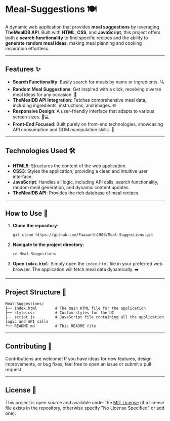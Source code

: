 # Meal-Suggestions 🍽️

A dynamic web application that provides **meal suggestions** by leveraging **TheMealDB API**. Built with **HTML**, **CSS**, and **JavaScript**, this project offers both a **search functionality** to find specific recipes and the ability to **generate random meal ideas**, making meal planning and cooking inspiration effortless.

-----

## Features ✨

  * **Search Functionality**: Easily search for meals by name or ingredients. 🔍
  * **Random Meal Suggestions**: Get inspired with a click, receiving diverse meal ideas for any occasion. 🎲
  * **TheMealDB API Integration**: Fetches comprehensive meal data, including ingredients, instructions, and images. 🌐
  * **Responsive Design**: A user-friendly interface that adapts to various screen sizes. 📱💻
  * **Front-End Focused**: Built purely on front-end technologies, showcasing API consumption and DOM manipulation skills. 🎨

-----

## Technologies Used 🛠️

  * **HTML5**: Structures the content of the web application.
  * **CSS3**: Styles the application, providing a clean and intuitive user interface.
  * **JavaScript**: Handles all logic, including API calls, search functionality, random meal generation, and dynamic content updates.
  * **TheMealDB API**: Provides the rich database of meal recipes.

-----

## How to Use 🚀

1.  **Clone the repository**:
    ```bash
    git clone https://github.com/Paaaarth1909/Meal-Suggestions.git
    ```
2.  **Navigate to the project directory**:
    ```bash
    cd Meal-Suggestions
    ```
3.  **Open `index.html`**:
    Simply open the `index.html` file in your preferred web browser. The application will fetch meal data dynamically. ➡️

-----

## Project Structure 📁

```
Meal-Suggestions/
├── index.html        # The main HTML file for the application
├── style.css         # Custom styles for the UI
├── script.js         # JavaScript file containing all the application logic and API calls
└── README.md         # This README file
```

-----

## Contributing 🤝

Contributions are welcome\! If you have ideas for new features, design improvements, or bug fixes, feel free to open an issue or submit a pull request.

-----

## License 📄

This project is open source and available under the [MIT License](https://www.google.com/search?q=LICENSE) (if a license file exists in the repository, otherwise specify "No License Specified" or add one).
